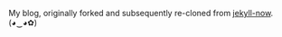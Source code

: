 My blog, originally forked and subsequently re-cloned from [jekyll-now](https://github.com/barryclark/jekyll-now). (◕‿◕✿)
